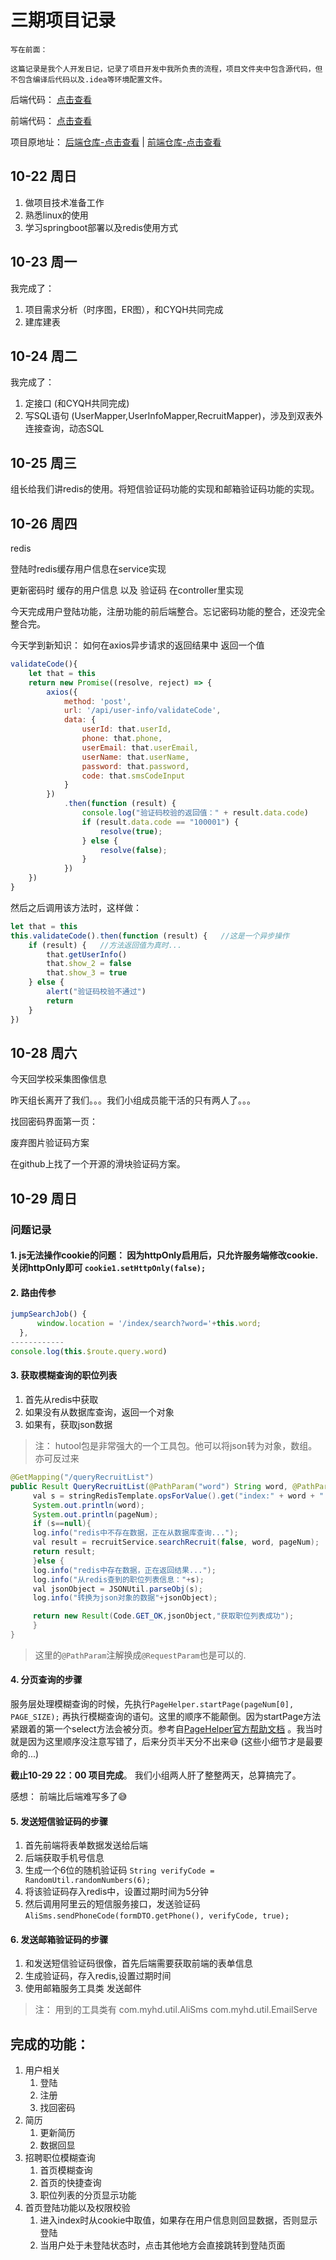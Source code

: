 # 三期项目记录

    写在前面：
        
    这篇记录是我个人开发日记，记录了项目开发中我所负责的流程，项目文件夹中包含源代码，但不包含编译后代码以及.idea等环境配置文件。
    
后端代码： [点击查看](./jsoft-project03/)

前端代码： [点击查看](./jsoft-project03-web/)

项目原地址： [后端仓库-点击查看](https://github.com/Jinhui-Huang/jsoft-project03) | [前端仓库-点击查看](https://github.com/Jinhui-Huang/jsoft-project03-web)




## 10-22 周日

1. 做项目技术准备工作
2. 熟悉linux的使用
3. 学习springboot部署以及redis使用方式


## 10-23 周一

我完成了：

1. 项目需求分析（时序图，ER图），和CYQH共同完成
2. 建库建表 

## 10-24 周二

我完成了：

1. 定接口 (和CYQH共同完成)
2. 写SQL语句 (UserMapper,UserInfoMapper,RecruitMapper)，涉及到双表外连接查询，动态SQL

## 10-25 周三

组长给我们讲redis的使用。将短信验证码功能的实现和邮箱验证码功能的实现。

## 10-26 周四

redis

登陆时redis缓存用户信息在service实现

更新密码时 缓存的用户信息 以及 验证码 在controller里实现

今天完成用户登陆功能，注册功能的前后端整合。忘记密码功能的整合，还没完全整合完。

今天学到新知识： 如何在axios异步请求的返回结果中 返回一个值
```js
validateCode(){
    let that = this
    return new Promise((resolve, reject) => {
        axios({
            method: 'post',
            url: '/api/user-info/validateCode',
            data: {
                userId: that.userId,
                phone: that.phone,
                userEmail: that.userEmail,
                userName: that.userName,
                password: that.password,
                code: that.smsCodeInput
            }
        })
            .then(function (result) {
                console.log("验证码校验的返回值：" + result.data.code)
                if (result.data.code == "100001") {
                    resolve(true);
                } else {
                    resolve(false);
                }
            })
    })
}
```
然后之后调用该方法时，这样做：

```js
let that = this
this.validateCode().then(function (result) {   //这是一个异步操作
    if (result) {   //方法返回值为真时...
        that.getUserInfo()  
        that.show_2 = false
        that.show_3 = true           
    } else {
        alert("验证码校验不通过")
        return
    }
})
```

## 10-28 周六
今天回学校采集图像信息

昨天组长离开了我们。。。我们小组成员能干活的只有两人了。。。

找回密码界面第一页：

废弃图片验证码方案

在github上找了一个开源的滑块验证码方案。

## 10-29 周日
### 问题记录
#### 1. js无法操作cookie的问题： 因为httpOnly启用后，只允许服务端修改cookie.关闭httpOnly即可 `cookie1.setHttpOnly(false);`

#### 2. 路由传参
```js
jumpSearchJob() {
      window.location = '/index/search?word='+this.word;
  },
------------
console.log(this.$route.query.word)
```
#### 3. 获取模糊查询的职位列表
 1. 首先从redis中获取
 2. 如果没有从数据库查询，返回一个对象
 3. 如果有，获取json数据

> 注： hutool包是非常强大的一个工具包。他可以将json转为对象，数组。亦可反过来

```java
@GetMapping("/queryRecruitList")
public Result QueryRecruitList(@PathParam("word") String word, @PathParam("pageNum") Integer pageNum){
     val s = stringRedisTemplate.opsForValue().get("index:" + word + ":"+pageNum);
     System.out.println(word);
     System.out.println(pageNum);
     if (s==null){
     log.info("redis中不存在数据，正在从数据库查询...");
     val result = recruitService.searchRecruit(false, word, pageNum);
     return result;
     }else {
     log.info("redis中存在数据，正在返回结果...");
     log.info("从redis查到的职位列表信息："+s);
     val jsonObject = JSONUtil.parseObj(s);
     log.info("转换为json对象的数据"+jsonObject);

     return new Result(Code.GET_OK,jsonObject,"获取职位列表成功");
     }
}
```
> 这里的`@PathParam`注解换成`@RequestParam`也是可以的.

#### 4. 分页查询的步骤
服务层处理模糊查询的时候，先执行`PageHelper.startPage(pageNum[0], PAGE_SIZE);` 再执行模糊查询的语句。这里的顺序不能颠倒。因为startPage方法紧跟着的第一个select方法会被分页。参考自[PageHelper官方帮助文档](https://pagehelper.github.io/docs/howtouse/#1-%E5%BC%95%E5%85%A5%E5%88%86%E9%A1%B5%E6%8F%92%E4%BB%B6) 。我当时就是因为这里顺序没注意写错了，后来分页半天分不出来😅 (这些小细节才是最要命的...)

**截止10-29 22：00 项目完成**。 我们小组两人肝了整整两天，总算搞完了。

感想： 前端比后端难写多了😅

#### 5. 发送短信验证码的步骤
1. 首先前端将表单数据发送给后端
2. 后端获取手机号信息
3. 生成一个6位的随机验证码 `String verifyCode = RandomUtil.randomNumbers(6);`
4. 将该验证码存入redis中，设置过期时间为5分钟
5. 然后调用阿里云的短信服务接口，发送验证码 `AliSms.sendPhoneCode(formDTO.getPhone(), verifyCode, true);`

#### 6. 发送邮箱验证码的步骤
1. 和发送短信验证码很像，首先后端需要获取前端的表单信息
2. 生成验证码，存入redis,设置过期时间
3. 使用邮箱服务工具类 发送邮件
 
> 注： 用到的工具类有 com.myhd.util.AliSms  com.myhd.util.EmailServe

## 完成的功能：

1. 用户相关
   1. 登陆 
   2. 注册
   3. 找回密码
2. 简历
   1. 更新简历
   2. 数据回显
3. 招聘职位模糊查询
   1. 首页模糊查询
   2. 首页的快捷查询
   3. 职位列表的分页显示功能
4. 首页登陆功能以及权限校验
   1. 进入index时从cookie中取值，如果存在用户信息则回显数据，否则显示登陆
   2. 当用户处于未登陆状态时，点击其他地方会直接跳转到登陆页面
